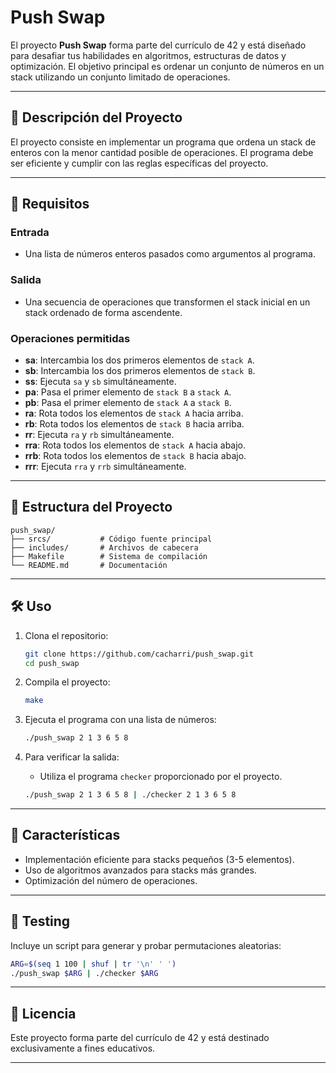 # Push Swap

El proyecto **Push Swap** forma parte del currículo de 42 y está diseñado para desafiar tus habilidades en algoritmos, estructuras de datos y optimización. El objetivo principal es ordenar un conjunto de números en un stack utilizando un conjunto limitado de operaciones.

---

## 🚀 Descripción del Proyecto

El proyecto consiste en implementar un programa que ordena un stack de enteros con la menor cantidad posible de operaciones. El programa debe ser eficiente y cumplir con las reglas específicas del proyecto.

---

## 🔧 Requisitos

### Entrada
- Una lista de números enteros pasados como argumentos al programa.

### Salida
- Una secuencia de operaciones que transformen el stack inicial en un stack ordenado de forma ascendente.

### Operaciones permitidas
- **sa**: Intercambia los dos primeros elementos de `stack A`.
- **sb**: Intercambia los dos primeros elementos de `stack B`.
- **ss**: Ejecuta `sa` y `sb` simultáneamente.
- **pa**: Pasa el primer elemento de `stack B` a `stack A`.
- **pb**: Pasa el primer elemento de `stack A` a `stack B`.
- **ra**: Rota todos los elementos de `stack A` hacia arriba.
- **rb**: Rota todos los elementos de `stack B` hacia arriba.
- **rr**: Ejecuta `ra` y `rb` simultáneamente.
- **rra**: Rota todos los elementos de `stack A` hacia abajo.
- **rrb**: Rota todos los elementos de `stack B` hacia abajo.
- **rrr**: Ejecuta `rra` y `rrb` simultáneamente.

---

## 📁 Estructura del Proyecto

```plaintext
push_swap/
├── srcs/           # Código fuente principal
├── includes/       # Archivos de cabecera
├── Makefile        # Sistema de compilación
└── README.md       # Documentación
```

---

## 🛠️ Uso

1. Clona el repositorio:
   ```bash
   git clone https://github.com/cacharri/push_swap.git
   cd push_swap
   ```

2. Compila el proyecto:
   ```bash
   make
   ```

3. Ejecuta el programa con una lista de números:
   ```bash
   ./push_swap 2 1 3 6 5 8
   ```

4. Para verificar la salida:
   - Utiliza el programa `checker` proporcionado por el proyecto.
   ```bash
   ./push_swap 2 1 3 6 5 8 | ./checker 2 1 3 6 5 8
   ```

---

## 🌟 Características

- Implementación eficiente para stacks pequeños (3-5 elementos).
- Uso de algoritmos avanzados para stacks más grandes.
- Optimización del número de operaciones.

---

## 🧪 Testing

Incluye un script para generar y probar permutaciones aleatorias:

```bash
ARG=$(seq 1 100 | shuf | tr '\n' ' ')
./push_swap $ARG | ./checker $ARG
```

---

## 📜 Licencia

Este proyecto forma parte del currículo de 42 y está destinado exclusivamente a fines educativos.

---



